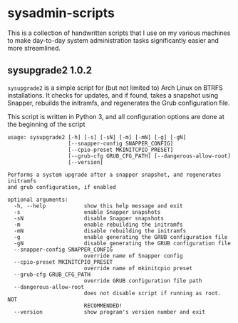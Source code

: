 # sysadmin-scripts

This is a collection of handwritten scripts that I use on my various machines to make day-to-day system administration tasks significantly easier and more streamlined.

## sysupgrade2 1.0.2
`sysupgrade2` is a simple script for (but not limited to) Arch Linux on BTRFS installations. It checks for updates, and if found, takes a snapshot using Snapper, rebuilds the initramfs, and regenerates the Grub configuration file.

This script is written in Python 3, and all configuration options are done at the beginning of the script

```
usage: sysupgrade2 [-h] [-s] [-sN] [-m] [-mN] [-g] [-gN]
                   [--snapper-config SNAPPER_CONFIG]
                   [--cpio-preset MKINITCPIO_PRESET]
                   [--grub-cfg GRUB_CFG_PATH] [--dangerous-allow-root]
                   [--version]

Performs a system upgrade after a snapper snapshot, and regenerates initramfs
and grub configuration, if enabled

optional arguments:
  -h, --help            show this help message and exit
  -s                    enable Snapper snapshots
  -sN                   disable Snapper snapshots
  -m                    enable rebuilding the initramfs
  -mN                   disable rebuilding the initramfs
  -g                    enable generating the GRUB configuration file
  -gN                   disable generating the GRUB configuration file
  --snapper-config SNAPPER_CONFIG
                        override name of Snapper config
  --cpio-preset MKINITCPIO_PRESET
                        override name of mkinitcpio preset
  --grub-cfg GRUB_CFG_PATH
                        override GRUB configuration file path
  --dangerous-allow-root
                        does not disable script if running as root. NOT
                        RECOMMENDED!
  --version             show program's version number and exit
```
